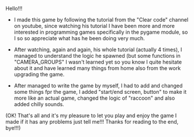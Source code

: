 Hello!!!
- I made this game by following the tutorial from the "Clear code" channel on youtube, since watching his tutorial I have been more and more interested in programming games specifically in the pygame module, so I so so appreciate what has he been doing very much.

- After watching, again and again, his whole tutorial (actually 4 times), I managed to understand the logic he spawned (but some functions in "CAMERA_GROUPS" I wasn't learned yet so you know I quite hesitate about it and have learned many things from home also from the work upgrading the game.

- After managed to write the game by myself, I had to add and changed some things fpr the game, I added
"start/end screen, button" to make it more like an actual game, changed the logic of "raccoon" and also added chilly sounds.

(OK! That's all and it's my pleasure to let you play and enjoy the game I made if it has any problems just tell me!!! Thanks for reading to the end, bye!!!)
